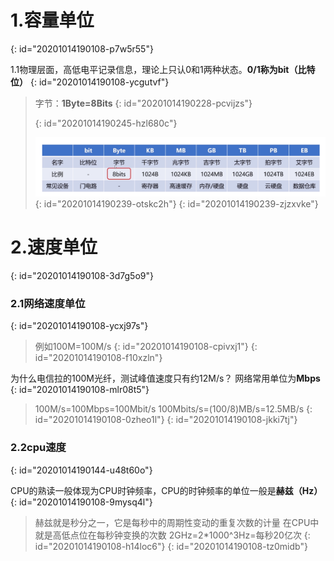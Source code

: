 # 1.容量单位
{: id="20201014190108-p7w5r55"}

1.1物理层面，高低电平记录信息，理论上只认0和1两种状态。**0/1称为bit（比特位）**
{: id="20201014190108-ycgutvf"}

> 字节：**1Byte=8Bits**
> {: id="20201014190228-pcvijzs"}
>
> {: id="20201014190245-hzl680c"}
>
> ![1.png](assets/20201014190109-som9ocu.png "1.png")
> {: id="20201014190239-otskc2h"}
{: id="20201014190239-zjzxvke"}

# 2.速度单位
{: id="20201014190108-3d7g5o9"}

### 2.1网络速度单位
{: id="20201014190108-ycxj97s"}

> 例如100M=100M/s
> {: id="20201014190108-cpivxj1"}
{: id="20201014190108-f10xzln"}

为什么电信拉的100M光纤，测试峰值速度只有约12M/s？
网络常用单位为**Mbps**
{: id="20201014190108-mlr08t5"}

> 100M/s=100Mbps=100Mbit/s
> 100Mbits/s=(100/8)MB/s=12.5MB/s
> {: id="20201014190108-0zheo1l"}
{: id="20201014190108-jkki7tj"}

### 2.2cpu速度
{: id="20201014190144-u48t60o"}

CPU的熟读一般体现为CPU时钟频率，CPU的时钟频率的单位一般是**赫兹（Hz）**
{: id="20201014190108-9mysq4l"}

> 赫兹就是秒分之一，它是每秒中的周期性变动的重复次数的计量
> 在CPU中就是高低点位在每秒钟变换的次数
> 2GHz=2*1000^3Hz=每秒20亿次
> {: id="20201014190108-h14loc6"}
{: id="20201014190108-tz0midb"}
